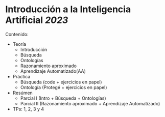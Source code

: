 # Introducción a la Inteligencia Artificial _2023_
Contenido:
- Teoría
    - Introducción
    - Búsqueda
    - Ontologías
    - Razonamiento aproximado
    - Aprendizaje Automatizado(AA)
- Práctica
    - Búsqueda (code + ejercicios en papel)
    - Ontología (Protegé + ejercicios en papel)
- Resúmen
    - Parcial I (Intro + Búsqueda + Ontologías)
    - Parcial II (Razonamiento aproximado + Aprendizaje Automatizado)
- TPs: 1, 2, 3 y 4
